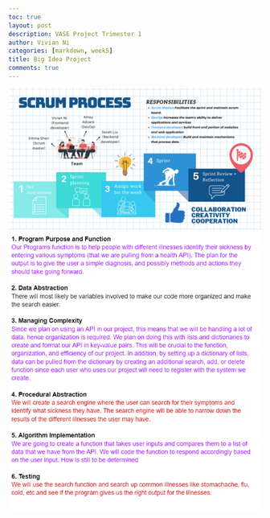 ```yaml
---
toc: true
layout: post
description: VASE Project Trimester 1
author: Vivian Ni
categories: [markdown, week5]
title: Big Idea Project
comments: true
---
```

<img src="https://github.com/vivianknee/FastPages/blob/master/images/scrum%20process.png?raw=true">

<img src="https://github.com/vivianknee/FastPages/blob/master/images/VASErubric.png?raw=true">

